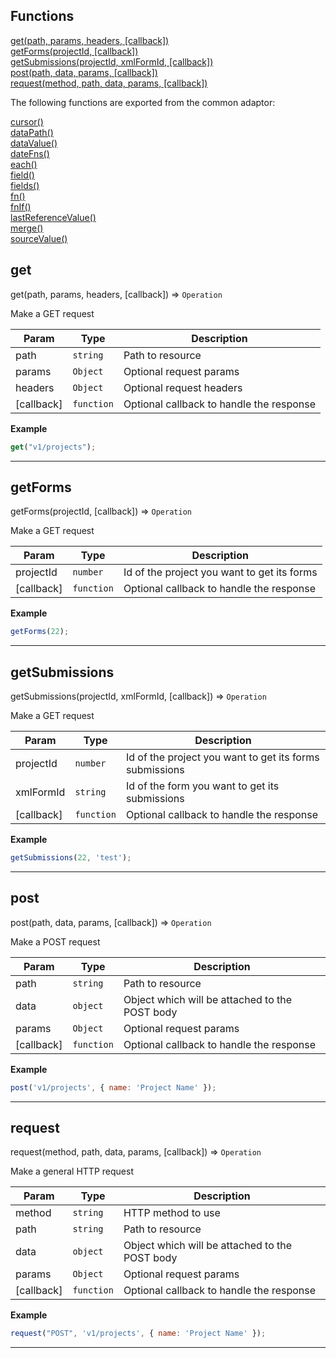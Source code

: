 ## Functions

<dl>
<dt>
    <a href="#get">get(path, params, headers, [callback])</a></dt>
<dt>
    <a href="#getforms">getForms(projectId, [callback])</a></dt>
<dt>
    <a href="#getsubmissions">getSubmissions(projectId, xmlFormId, [callback])</a></dt>
<dt>
    <a href="#post">post(path, data, params, [callback])</a></dt>
<dt>
    <a href="#request">request(method, path, data, params, [callback])</a></dt>
</dl>

The following functions are exported from the common adaptor:
<dl>
<dt>
    <a href="/adaptors/packages/common-docs#cursor">cursor()</a>
</dt>
<dt>
    <a href="/adaptors/packages/common-docs#datapath">dataPath()</a>
</dt>
<dt>
    <a href="/adaptors/packages/common-docs#datavalue">dataValue()</a>
</dt>
<dt>
    <a href="/adaptors/packages/common-docs#datefns">dateFns()</a>
</dt>
<dt>
    <a href="/adaptors/packages/common-docs#each">each()</a>
</dt>
<dt>
    <a href="/adaptors/packages/common-docs#field">field()</a>
</dt>
<dt>
    <a href="/adaptors/packages/common-docs#fields">fields()</a>
</dt>
<dt>
    <a href="/adaptors/packages/common-docs#fn">fn()</a>
</dt>
<dt>
    <a href="/adaptors/packages/common-docs#fnif">fnIf()</a>
</dt>
<dt>
    <a href="/adaptors/packages/common-docs#lastreferencevalue">lastReferenceValue()</a>
</dt>
<dt>
    <a href="/adaptors/packages/common-docs#merge">merge()</a>
</dt>
<dt>
    <a href="/adaptors/packages/common-docs#sourcevalue">sourceValue()</a>
</dt></dl>

## get

get(path, params, headers, [callback]) ⇒ <code>Operation</code>

Make a GET request


| Param | Type | Description |
| --- | --- | --- |
| path | <code>string</code> | Path to resource |
| params | <code>Object</code> | Optional request params |
| headers | <code>Object</code> | Optional request headers |
| [callback] | <code>function</code> | Optional callback to handle the response |

**Example**  
```js
get("v1/projects");
```

* * *

## getForms

getForms(projectId, [callback]) ⇒ <code>Operation</code>

Make a GET request


| Param | Type | Description |
| --- | --- | --- |
| projectId | <code>number</code> | Id of the project you want to get its forms |
| [callback] | <code>function</code> | Optional callback to handle the response |

**Example**  
```js
getForms(22);
```

* * *

## getSubmissions

getSubmissions(projectId, xmlFormId, [callback]) ⇒ <code>Operation</code>

Make a GET request


| Param | Type | Description |
| --- | --- | --- |
| projectId | <code>number</code> | Id of the project you want to get its forms submissions |
| xmlFormId | <code>string</code> | Id of the form you want to get its submissions |
| [callback] | <code>function</code> | Optional callback to handle the response |

**Example**  
```js
getSubmissions(22, 'test');
```

* * *

## post

post(path, data, params, [callback]) ⇒ <code>Operation</code>

Make a POST request


| Param | Type | Description |
| --- | --- | --- |
| path | <code>string</code> | Path to resource |
| data | <code>object</code> | Object which will be attached to the POST body |
| params | <code>Object</code> | Optional request params |
| [callback] | <code>function</code> | Optional callback to handle the response |

**Example**  
```js
post('v1/projects', { name: 'Project Name' });
```

* * *

## request

request(method, path, data, params, [callback]) ⇒ <code>Operation</code>

Make a general HTTP request


| Param | Type | Description |
| --- | --- | --- |
| method | <code>string</code> | HTTP method to use |
| path | <code>string</code> | Path to resource |
| data | <code>object</code> | Object which will be attached to the POST body |
| params | <code>Object</code> | Optional request params |
| [callback] | <code>function</code> | Optional callback to handle the response |

**Example**  
```js
request("POST", 'v1/projects', { name: 'Project Name' });
```

* * *


